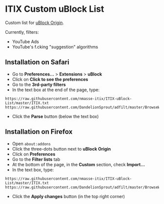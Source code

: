 # ITIX Custom uBlock List

Custom list for [uBlock Origin](https://github.com/gorhill/uBlock).

Currently, filters:

- YouTube Ads
- YouTube's f.cking "suggestion" algorithms

## Installation on Safari

- Go to **Preferences...** > **Extensions** > **uBlock**
- Click on **Click to see the preferences**
- Go to the **3rd-party filters**
- In the text box at the end of the page, type:

```raw
https://raw.githubusercontent.com/nmasse-itix/ITIX-uBlock-List/master/ITIX.txt
https://raw.githubusercontent.com/DandelionSprout/adfilt/master/BrowseWebsitesWithoutLoggingIn.txt
```

- Click the **Parse** button (below the text box)

## Installation on Firefox

- Open `about:addons`
- Click the three-dots button next to **uBlock Origin**
- Click on **Preferences**
- Go to the **Filter lists** tab
- At the bottom of the page, in the **Custom** section, check **Import...**
- In the text box, type:

```raw
https://raw.githubusercontent.com/nmasse-itix/ITIX-uBlock-List/master/ITIX.txt
https://raw.githubusercontent.com/DandelionSprout/adfilt/master/BrowseWebsitesWithoutLoggingIn.txt
```

- Click the **Apply changes** button (in the top right corner)
